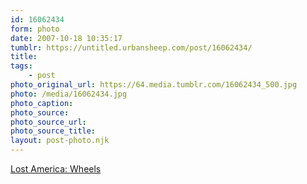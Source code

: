```yaml
---
id: 16062434
form: photo
date: 2007-10-18 10:35:17
tumblr: https://untitled.urbansheep.com/post/16062434/
title:
tags:
    - post
photo_original_url: https://64.media.tumblr.com/16062434_500.jpg
photo: /media/16062434.jpg
photo_caption: 
photo_source:
photo_source_url:
photo_source_title:
layout: post-photo.njk
---
```


<p><a href="http://www.lostamerica.com/">Lost America: Wheels</a></p>

